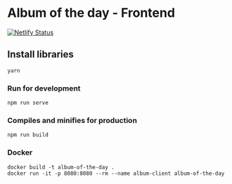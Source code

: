 # Album of the day - Frontend

[![Netlify Status](https://api.netlify.com/api/v1/badges/f0763875-dd9f-40a9-a0b3-af13b9ec01f8/deploy-status)](https://app.netlify.com/sites/flamboyant-bassi-5e3d96/deploys)
  
## Install libraries

```
yarn
```

### Run for development

```
npm run serve
```

### Compiles and minifies for production

```
npm run build
```
  
### Docker

    docker build -t album-of-the-day .
    docker run -it -p 8080:8080 --rm --name album-client album-of-the-day
